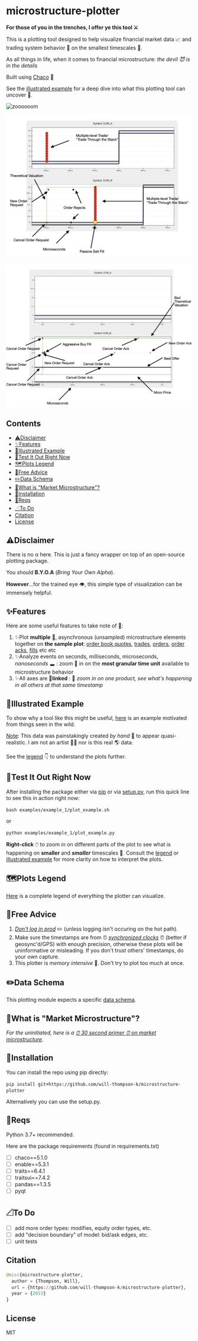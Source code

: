 # microstructure-plotter

**For those of you in the trenches, I offer ye this tool ⚔️** 

This is a plotting tool designed to help visualize financial market data 📈 and trading system behavior 🤖 on the smallest timescales 🔎. 

As all things in life, when it comes to financial microstructure: _the devil 😈 is in the details_ 

Built using [Chaco](https://docs.enthought.com/chaco/index.html) 🌮

See the [illustrated example](#illustrated-example) for a deep dive into what this plotting tool can uncover 🔎.

![zoooooom](/assets/plotter_video.gif)

![tts](/assets/tts.png)

![orders](/assets/erratic_valuation_3.png)

## Contents

- [⚠️Disclaimer](#%EF%B8%8Fdisclaimer)
- [✨Features](#features)
- [🧠Illustrated Example](#illustrated-example)
- [🧪Test It Out Right Now](#test-it-out-right-now)
- [🗺️Plots Legend](#%EF%B8%8Fplots-legend)
- [💸Free Advice](#free-advice)
- [✏️Data Schema](#%EF%B8%8Fdata-schema)
- [🤔What is "Market Microstructure"?](#what-is-market-microstructure)
- [🛞Installation](#installation)
- [	📜Reqs](#reqs)
- [𓊍To Do](#𓊍to-do)
- [Citation](#citation)
- [License](#license)

## ⚠️Disclaimer

There is no α here. This is just a fancy wrapper on top of an open-source plotting package. 

You should **B.Y.O.A** (_Bring Your Own Alpha_). 

**However**...for the trained eye 👁️, this simple type of visualization can be immensely helpful.

## ✨Features

Here are some useful features to take note of 🥁: 

1. ✨Plot **multiple** 🤹, asynchronous (unsampled) microstructure elements together on **the sample plot**: <ins>order book quotes</ins>, <ins>trades</ins>, <ins>orders</ins>, <ins>order acks</ins>, <ins>fills</ins> etc etc
2. ✨Analyze events on seconds, milliseconds, microseconds, _nanoseconds_ 🕳️ : zoom 🔎 in on the **most granular time unit** available to microstructure behavior
3. ✨All axes are 🔗**linked** : 🔎 _zoom in on one product, see what's happening in all others at that same timestamp_

## 🧠Illustrated Example

To show why a tool like this might be useful, [here](/examples/README.md) is an example motivated from things seen in the wild.

<ins>Note</ins>: This data was painstakingly created _by hand_ 🤌 to appear quasi-realistic. I am not an artist 🧑‍🎨 nor is this real 🌎 data. 

See the [legend](#%EF%B8%8Fplots-legend) 👇 to understand the plots further.

## 🧪Test It Out Right Now

After installing the package either via [pip](#installation) or via [setup.py](#reqs), run this quick line to see this in action right now:

``` bash examples/example_1/plot_example.sh ``` 

or 

``` python examples/example_1/plot_example.py ``` 

**Right-click** 🖱️ to zoom in on different parts of the plot to see what is happening on **smaller** and **_smaller_** timescales 🔎. Consult the [legend](#plots-legend) or [illustrated example](#illustrated-example) for more clarity on how to interpret the plots.

## 🗺️Plots Legend

[Here](/docs/legend/README.md) is a complete legend of everything the plotter can visualize.

## 💸Free Advice

1. <ins>_Don't log in prod_</ins> ✏️ (unless logging isn't occuring on the hot path). 
2. Make sure the timestamps are from ⏰ <ins>_synchronized clocks_</ins> ⏰ (better if geosync'd/GPS) with enough precision, otherwise these plots will be uninformative or misleading. If you don't trust others' timestamps, do your own capture. 
3. This plotter is _memory intensive_ 🧠. Don't try to plot too much at once. 

## ✏️Data Schema

This plotting module expects a specific [data schema](/docs/schema/README.md).

## 🤔What is "Market Microstructure"?

_For the uninitiated, here is a [⏰ 30 second primer ⏰ on market microstructure](/docs/micro_primer/README.md)_.

## 🛞Installation

You can install the repo using pip directly:

```pip install git+https://github.com/will-thompson-k/microstructure-plotter``` 

Alternatively you can use the setup.py.

## 📜Reqs

Python 3.7+ recommended.

Here are the package requirements (found in requirements.txt)

- [ ] chaco==5.1.0
- [ ] enable==5.3.1
- [ ] traits==6.4.1
- [ ] traitsui==7.4.2
- [ ] pandas==1.3.5
- [ ] pyqt

## 𓊍To Do

- [ ] add more order types: modifies, equity order types, etc.
- [ ] add "decision boundary" of model: bid/ask edges, etc.
- [ ] unit tests

## Citation

```python 
@misc{microstructure-plotter,
  author = {Thompson, Will},
  url = {https://github.com/will-thompson-k/microstructure-plotter},
  year = {2023}
}
```
## License

MIT